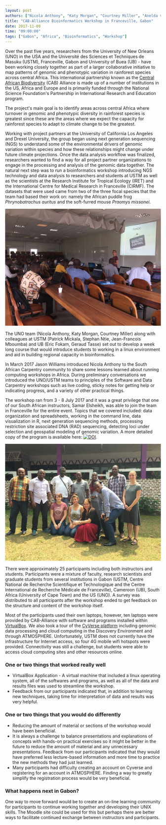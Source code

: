 ```yaml
---
layout: post
authors: ["Nicola Anthony", "Katy Morgan", "Courtney Miller", "Anelda van der Walt"]
title: "CAB-Alliance Bioinformatics Workshop in Franceville, Gabon"
date: 2017-11-09
time: "09:00:00"
tags: ["Gabon", "Africa", "Bioinformatics", "Workshop"]
---
```


Over the past five years, researchers from the University of New Orleans (UNO) in the USA and the Université des Sciences et 
Techniques de Masuku (USTM), Franceville, Gabon and University of Buea (UB) - 
have been working closely together as part of a larger collaborative initiative to map patterns of genomic 
and phenotypic variation in rainforest species across central Africa. This international partnership known as 
the [Central African Biodiversity](http://www.caballiance.org) (CAB) Alliance is made up of a number of 
institutions in the US, Africa and Europe and is primarily funded through the National Science 
Foundation's Partnership in International Research and Education program. 

The project's main goal is to identify areas across central Africa where turnover in genomic and phenotypic 
diversity in rainforest species is greatest since these are the areas where we expect the capacity 
for rainforest species to adapt to climate change to be the greatest. 

Working with project partners at the University of California Los Angeles and Drexel University, the group began using next 
generation sequencing (NGS) to understand some of the environmental drivers of genomic variation within species 
and how these relationships might change under future climate projections. Once the data analysis workflow was finalized, 
researchers wanted to find a way for all project partner organizations to engage in the processing and analysis of the 
genomic data together. The natural next step was to run a bioinformatics workshop introducing NGS technology and data 
analysis to researchers and students at USTM as well as the scientists at the Research Institute for Tropical Ecology 
(IRET) and the International Centre for Medical Research in Franceville (CIRMF). The datasets that were used came from 
two of the three focal species that the team had based their work on: namely the African puddle frog _Phrynobatrachus auritus_ 
and the soft-furred mouse _Praomys missonei_. 

![Organisers and instructors of the Gabon workshop](/files/2017/11/gabon_instructors.jpg)

The UNO team (Nicola Anthony, Katy Morgan, Courtney Miller) along with colleagues at USTM (Patrick Mickala, Stephan Ntie, 
Jean-Francois Mboumba) and UB (Eric Fokam, Geraud Tasse) set out to develop a week long course that would introduce 
students to working in a linux environment and aid in building regional capacity in bioinformatics.

In March 2017 Jason Williams introduced Nicola Anthony to the South African Carpentry community to share some lessons learned 
about running computing workshops in Africa. During preliminary conversations we introduced the UNO/USTM teams to principles of 
the Software and Data Carpentry workshops such as live coding, sticky notes for getting help or indicating progress, 
and a variety of other practical things. 

The workshop ran from 3 - 8 July 2017 and it was a great privilege that one of our South African instructors, Samar Elsheikh, 
was able to join the team in Franceville for the entire event. Topics that we covered included: data organization and spreadsheets, 
working in the command line, data visualization in R, next generation sequencing methods, processing restriction site associated 
DNA (RAD) sequencing, detecting loci under selection and geospatial modeling of genomic variation. A more detailed copy of 
the program is available here: [![DOI](https://zenodo.org/badge/DOI/10.5281/zenodo.1044057.svg)](https://doi.org/10.5281/zenodo.1044057).

![Gabon workshop](/files/2017/11/gabon_workshop.jpg)

There were approximately 25 participants including both instructors and students. Participants were a mixture of faculty, 
research scientists and graduate students from several institutions in Gabon (USTM, Centre National de Recherche Scientifique 
et Technologique and the Centre International de Recherche Médicale de Franceville), Cameroon (UB), South Africa (University of 
Cape Town) and the US (UNO). A survey was distributed to all participants after the workshop ended to get feedback 
on the structure and content of the workshop itself.  

Most of the participants used their own laptops, however, ten laptops were provided by CAB-Alliance with software and 
programs installed within [VirtualBox](https://www.virtualbox.org). We also took a tour of the 
[CyVerse platform](http://www.cyverse.org/) including genomic data processing and cloud computing in the Discovery 
Environment and through ATMOSPHERE. Unfortunately, USTM does not currently have the infrastructure for Internet access, 
so four 4G mobile wifi hotspots were provided. Connectivity was still a challenge, but students were able to access 
cloud computing sites and other resources online.

### One or two things that worked really well

* VirtualBox Application - A virtual machine that included a linux operating system, all of the softwares and programs, as well as all of the data and results files was used to streamline the workshop. 
* Feedback from our participants indicated that, in addition to learning new techniques, taking time for interpretation of data and results was very helpful.

### One or two things that you would do differently

* Reducing the amount of material or sections of the workshop would have been beneficial. 
* It is always a challenge to balance presentations and explanations of concepts with hands-on practical exercises so it might be better in the future to reduce the amount of material and any unnecessary presentations. Feedback from our participants indicated that they would have preferred less lecture-based information and more time to practice the new methods they had just learned. 
* Many participants had difficulty creating an account on Cyverse and registering for an account in ATMOSPHERE. Finding a way to greatly simplify the registration process would be very beneficial. 

### What happens next in Gabon?

One way to move forward would be to create an on-line learning community for participants to continue working together and developing their UNIX skills. The Moodle site could be used for this but perhaps there are better ways to facilitate continued exchange between instructors and participants. 



